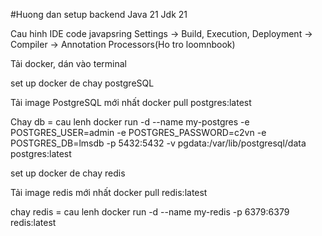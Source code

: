 #Huong dan setup backend
Java 21
Jdk 21

Cau hinh IDE code javapsring
Settings → Build, Execution, Deployment → Compiler → Annotation Processors(Ho tro loomnbook)



Tải docker, dán vào terminal


set up docker de chay postgreSQL

Tải image PostgreSQL mới nhất
docker pull postgres:latest

Chay db = cau lenh
docker run -d --name my-postgres -e POSTGRES_USER=admin -e POSTGRES_PASSWORD=c2vn -e POSTGRES_DB=lmsdb -p 5432:5432 -v pgdata:/var/lib/postgresql/data postgres:latest


set up docker de chay redis

Tải image redis mới nhất
docker pull redis:latest

chay redis = cau lenh
docker run -d --name my-redis -p 6379:6379 redis:latest